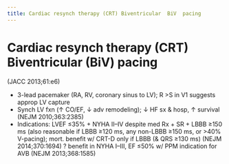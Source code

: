 ```yaml
---
title: Cardiac resynch therapy (CRT) Biventricular  BiV  pacing
---
```

# Cardiac resynch therapy (CRT) Biventricular (BiV) pacing

(JACC 2013;61:e6)
* 3-lead pacemaker (RA, RV, coronary sinus to LV); R >S in V1 suggests approp LV capture
* Synch LV fxn (↑ CO/EF, ↓ adv remodeling); ↓ HF sx & hosp, ↑ survival (NEJM 2010;363:2385)
* Indications: LVEF ≤35% + NYHA II–IV despite med Rx + SR + LBBB ≥150 ms (also reasonable if LBBB ≥120 ms, any non-LBBB ≥150 ms, or >40% V-pacing); mort. benefit w/ CRT-D only if LBBB (& QRS ≥130 ms) (NEJM 2014;370:1694)
? benefit in NYHA I–III, EF ≤50% w/ PPM indication for AVB (NEJM 2013;368:1585)
